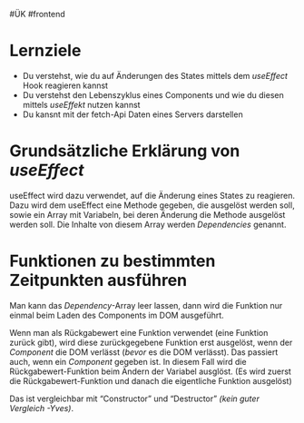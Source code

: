 #ÜK
#frontend

# Lernziele

- Du verstehst, wie du auf Änderungen des States mittels dem *useEffect* Hook reagieren kannst
- Du verstehst den Lebenszyklus eines Components und wie du diesen mittels *useEffekt* nutzen kannst
- Du kansnt mit der fetch-Api Daten eines Servers darstellen

# Grundsätzliche Erklärung von *useEffect*

useEffect wird dazu verwendet, auf die Änderung eines States zu reagieren. Dazu wird dem useEffect eine Methode gegeben, die ausgelöst werden soll, sowie ein Array mit Variabeln, bei deren Änderung die Methode ausgelöst werden soll. Die Inhalte von diesem Array werden *Dependencies* genannt.

# Funktionen zu bestimmten Zeitpunkten ausführen

Man kann das *Dependency*-Array leer lassen, dann wird die Funktion nur einmal beim Laden des Components im DOM ausgeführt.

Wenn man als Rückgabewert eine Funktion verwendet (eine Funktion zurück gibt),  wird diese zurückgegebene Funktion erst ausgelöst, wenn der *Component* die DOM verlässt (*bevor* es die DOM verlässt). Das passiert auch, wenn ein *Component* gegeben ist. In diesem Fall wird die Rückgabewert-Funktion beim Ändern der Variabel ausglöst. (Es wird zuerst die Rückgabewert-Funktion und danach die eigentliche Funktion ausgelöst)

Das ist vergleichbar mit “Constructor” und “Destructor” *(kein guter Vergleich -Yves)*.